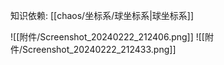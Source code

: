 
知识依赖: [[chaos/坐标系/球坐标系|球坐标系]]


![[附件/Screenshot_20240222_212406.png]]
![[附件/Screenshot_20240222_212433.png]]
